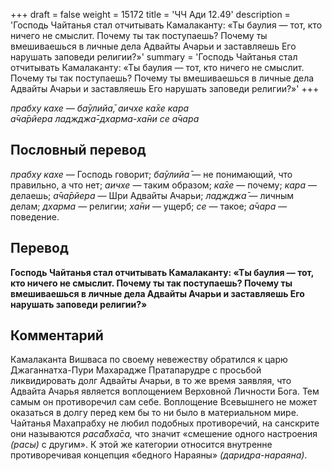 +++
draft = false
weight = 15172
title = 'ЧЧ Ади 12.49'
description = 'Господь Чайтанья стал отчитывать Камалаканту: «Ты баулия — тот, кто ничего не смыслит. Почему ты так поступаешь? Почему ты вмешиваешься в личные дела Адвайты Ачарьи и заставляешь Его нарушать заповеди религии?»'
summary = 'Господь Чайтанья стал отчитывать Камалаканту: «Ты баулия — тот, кто ничего не смыслит. Почему ты так поступаешь? Почему ты вмешиваешься в личные дела Адвайты Ачарьи и заставляешь Его нарушать заповеди религии?»'
+++

_прабху кахе — ба̄улийа̄, аичхе ка̄хе кара  
а̄ча̄рйера ладжджа̄-дхарма-ха̄ни се а̄чара_

## Пословный перевод

_прабху_ _кахе_ — Господь говорит; _ба̄улийа̄_ — не понимающий, что правильно, а что нет; _аичхе_ — таким образом; _ка̄хе_ — почему; _кара_ — делаешь; _а̄ча̄рйера_ — Шри Адвайты Ачарьи; _ладжджа̄_ — личным делам; _дхарма_ — религии; _ха̄ни_ — ущерб; _се_ — такое; _а̄чара_ — поведение.

## Перевод

**Господь Чайтанья стал отчитывать Камалаканту: «Ты баулия — тот, кто ничего не смыслит. Почему ты так поступаешь? Почему ты вмешиваешься в личные дела Адвайты Ачарьи и заставляешь Его нарушать заповеди религии?»**

## Комментарий

Камалаканта Вишваса по своему невежеству обратился к царю Джаганнатха-Пури Махарадже Пратапарудре с просьбой ликвидировать долг Адвайты Ачарьи, в то же время заявляя, что Адвайта Ачарья является воплощением Верховной Личности Бога. Тем самым он противоречил сам себе. Воплощение Всевышнего не может оказаться в долгу перед кем бы то ни было в материальном мире. Чайтанья Махапрабху не любил подобных противоречий, на санскрите они называются _раса̄бха̄са,_ что значит «смешение одного настроения _(расы)_ с другим». К этой же категории относится внутренне противоречивая концепция «бедного Нараяны» _(даридра-нараяна)_.
